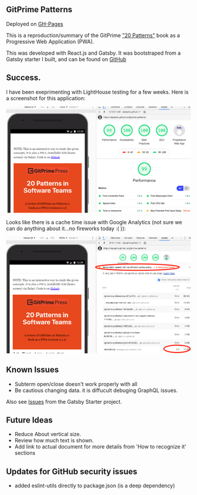 
## GitPrime Patterns

Deployed on [GH-Pages](https://alpiepho.github.io/gitprime-patterns)


This is a reproduction/summary of the GitPrime ["20 Patterns"](https://blog.gitprime.com/new-book-20-patterns/) book as a Progressive Web Application (PWA).

This was developed with React.js and Gatsby.  It was bootstraped from a Gatsby starter I built, and can be found on [GitHub](https://github.com/alpiepho/terms-pwa-starter.git.)


## Success.

I have been exeprimenting with LightHouse testing for a few weeks.  Here is a screenshot for this application:

![lighthouse fireworks](./lighthouse.png)

Looks like there is a cache time issue with Google Analytics (not sure we can do anything about it...no fireworks today :( )):

![lighthouse fireworks](./lighthouse2.png)


## Known Issues

- Subterm open/close doesn't work properly with all
- Be cautious changing data.  it is diffucult debuging GraphQL issues.


Also see [Issues](https://github.com/alpiepho/terms-pwa-starter/issues) from the Gatsby Starter project.


## Future Ideas

- Reduce About vertical size.
- Review how much text is shown.
- Add link to actual document for more details from 'How to recognize it' sections


## Updates for GitHub security issues

- added eslint-utils directly to package.json (is a deep dependency)